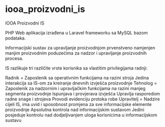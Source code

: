 # iooa_proizvodni_is
IOOA Proizvodni IS

PHP Web aplikacija izrađena u Laravel frameworku sa MySQL bazom podataka.

Informacijski sustav za upravljanje proizvodnjom prvenstveno namjenjen manjim proizvodnim poduzećima za nadzor i upravljanje proizvodnih procesa.

IS razlikuje tri različite vrste korisnika sa vlastitim privilegijama radnji:

  Radnik = Zaposlenik sa operativnim funkcijama na razini stroja
      Jedina interakcija sa IS-om za kreiranje dnevnih izvješća proizvodnje
  Tehnolog = Zaposlenik za nadzornim i upravljačkim funkcijama na razini manjeg segmenta proizvodnje
      Ispunjava i provjerava izvješća
      Upravlja rasporedom radne snage i strojeva
      Provodi evidenciju protoka robe
  Upravitelj = Nadzire cijeli IS, ima uvid i sposobnost promjena za sve informacijske elemente proizvodnje
      Apsolutna kontrola nad informacijskim sustavom
      Jedini posjeduje kontrolu nad dodjeljivanjem uloga korisnicima u informacijskom sustavu
